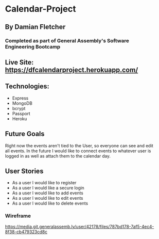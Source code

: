 # Calendar-Project
## By Damian Fletcher
### Completed as part of General Assembly's Software Engineering Bootcamp

## Live Site: https://dfcalendarproject.herokuapp.com/

## Technologies:
* Express
* MongoDB
* bcrypt
* Passport
* Heroku

## Future Goals
Right now the events aren't tied to the User, so everyone can see and edit all events.  In the future I would like to connect events to whatever user is logged in as well as attach them to the calendar day.

## User Stories
* As a user I would like to register
* As a user I would like a secure login
* As a user I would like to add events
* As a user I would like to edit events
* As a user I would like to delete events

### Wireframe
https://media.git.generalassemb.ly/user/42178/files/787bd178-7af5-4ec4-8f38-cb479323cd8c
